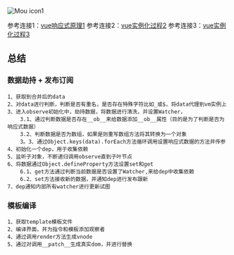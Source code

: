 ![Mou icon1](https://pic3.zhimg.com/80/v2-ee84f443fd3565fbf987974a7da5e2ee_720w.jpg)

参考连接1：[vue响应式原理1](https://www.cnblogs.com/gerry2019/p/12168481.html)
参考连接2：[vue实例化过程2](https://zhuanlan.zhihu.com/p/61915640)
参考连接3：[vue实例化过程3](https://juejin.cn/post/6844903479044112391)

## 总结

### 数据劫持 + 发布订阅

    1、获取到合并后的data
    2、对data进行判断，判断是否有重名，是否存在特殊字符比如_或$，将data代理到vm实例上
    3、进入observe初始化中，劫持数据，将数据进行清洗，并设置Watcher，
        3.1、通过判断数据是否存在__ob__来给数据添加__ob__属性（目的是为了判断是否为响应式数据）
        3.2、判断数据是否为数组，如果是则重写数组方法将其转换为一个对象
        3。3、通过Object.keys(data).forEach方法循环调用设置响应式数据的方法并传参
    4、初始化一个dep，用于收集依赖
    5、监听子对象，不断递归调用observe直到子叶节点
    6、将数据通过Object.defineProperty方法设置set和get
        6.1、get方法通过判断当前数据是否设置了Watcher,来给dep中收集依赖
        6.2、set方法接收新的数据，并通知dep进行发布跟新
    7、dep通知内部所有watcher进行更新试图

### 模板编译

    1、获取template模板文件
    2、编译界面，并为指令和模板添加观察者
    4、通过调用render方法生成vnode
    5、通过对调用__patch__生成真实dom，并进行替换